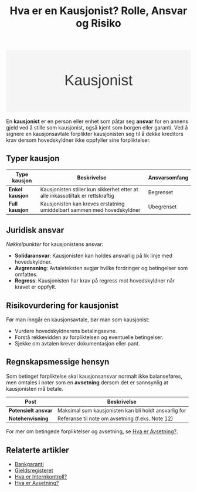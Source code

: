 ﻿---
title: "Hva er en Kausjonist? Rolle, Ansvar og Risiko"
meta_title: "Hva er en Kausjonist? Rolle, Ansvar og Risiko"
meta_description: '![Illustrasjon av konseptet kausjonist](kausjonist.svg)'
slug: kausjonist
type: blog
layout: pages/single
---

![Illustrasjon av konseptet kausjonist](kausjonist.svg)

En **kausjonist** er en person eller enhet som påtar seg **ansvar** for en annens gjeld ved å stille som kausjonist, også kjent som borgen eller garanti. Ved å signere en kausjonsavtale forplikter kausjonisten seg til å dekke kreditors krav dersom hovedskyldner ikke oppfyller sine forpliktelser.

## Typer kausjon

| Type kausjon      | Beskrivelse                                                                 | Ansvarsomfang               |
|-------------------|-----------------------------------------------------------------------------|-----------------------------|
| **Enkel kausjon** | Kausjonisten stiller kun sikkerhet etter at alle inkassotiltak er rettskraftig | Begrenset                   |
| **Full kausjon**  | Kausjonisten kan kreves erstatning umiddelbart sammen med hovedskyldner      | Ubegrenset                  |

## Juridisk ansvar

*Nøkkelpunkter* for kausjonistens ansvar:

* **Solidaransvar**: Kausjonisten kan holdes ansvarlig på lik linje med hovedskyldner.
* **Avgrensning**: Avtaleteksten avgjør hvilke fordringer og betingelser som omfattes.
* **Regress**: Kausjonisten har krav på regress mot hovedskyldner når kravet er oppfylt.

## Risikovurdering for kausjonist

Før man inngår en kausjonsavtale, bør man som kausjonist:

* Vurdere hovedskyldnerens betalingsevne.
* Forstå rekkevidden av forpliktelsen og eventuelle betingelser.
* Sjekke om avtalen krever dokumentasjon eller pant.

## Regnskapsmessige hensyn

Som betinget forpliktelse skal kausjonsansvar normalt ikke balanseføres, men omtales i noter som en **avsetning** dersom det er sannsynlig at kausjonisten må betale.

| Post                 | Beskrivelse                                        |
|----------------------|----------------------------------------------------|
| **Potensielt ansvar**| Maksimal sum kausjonisten kan bli holdt ansvarlig for |
| **Notehenvisning**    | Referanse til note om avsetning (f.eks. Note 12)     |

For mer om betingede forpliktelser og avsetning, se [Hva er Avsetning?](/blogs/regnskap/avsetning "Hva er Avsetning? Ulike typer og regnskapsføring").

## Relaterte artikler

* [Bankgaranti](/blogs/regnskap/bankgaranti "Bankgaranti - Oversikt over bankgarantier og sikkerhetsstillelse")
* [Gjeldsregisteret](/blogs/regnskap/gjeldsregisteret "Gjeldsregisteret - Oversikt over det norske gjeldsregisteret")
* [Hva er Internkontroll?](/blogs/regnskap/hva-er-internkontroll "Hva er Internkontroll? Prinsipper og krav")
* [Hva er Avsetning?](/blogs/regnskap/avsetning "Hva er Avsetning? Ulike typer og regnskapsføring")










